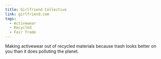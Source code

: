 ```yaml
---
title: Girlfriend Collective
link: girlfriend.com
tags:
  - Activewear
  - Recycled
  - Fair Trade
---
```

Making activewear out of recycled materials because trash looks better on you than it does polluting the planet.